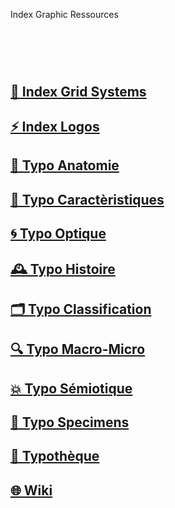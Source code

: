   Index Graphic Ressources
# &nbsp;

<!---
## [📝 Checklists]()
--->
## [🏢 Index Grid Systems]()
## [⚡ Index Logos]()
## [🔬 Typo Anatomie](/describe-typefaces)
## [🧬 Typo Caractèristiques](/parameter-typefaces)
## [🌀 Typo Optique](/correct-typeface)
## [🕰️ Typo Histoire](/overview-writing-history)
## [🗂️ Typo Classification](/classify-typefaces)
## [🔍 Typo Macro-Micro]()
## [💥 Typo Sémiotique](/denote-typefaces)
## [🧪 Typo Specimens]()
## [🔡 Typothèque](http://typo.eracom.ch)
## [🌐 Wiki](/index-graphic-terminology)
